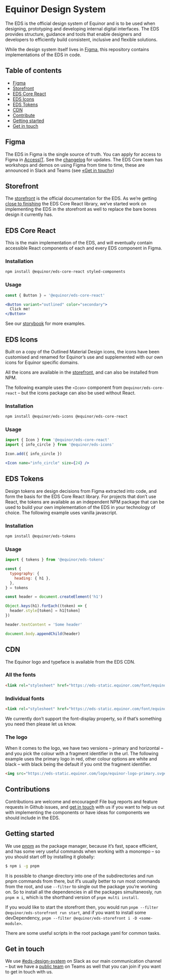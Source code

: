 # Equinor Design System

The EDS is the official design system of Equinor and is to be used when designing, prototyping and developing internal digital interfaces. The EDS provides structure, guidance and tools that enable designers and developers to efficiently build consistent, inclusive and flexible solutions.

While the design system itself lives in [Figma][], this repository contains implementations of the EDS in code.

## Table of contents

- [Figma](#figma)
- [Storefront](#storefront)
- [EDS Core React](#eds-core-react)
- [EDS Icons](#eds-icons)
- [EDS Tokens](#eds-tokens)
- [CDN](#cdn)
- [Contribute](#contribute)
- [Getting started](#getting-started)
- [Get in touch](#get-in-touch)

## Figma

The EDS in Figma is the single source of truth. You can apply for access to Figma in [AccessIT]. See the [changelog][figma-changelog] for updates. The EDS Core team has workshops and demos on using Figma from time to time, these are announced in Slack and Teams (see [«Get in touch»](#get-in-touch))

[accessit]: https://accessit.equinor.com/Search/Search?term=figma
[figma-changelog]: https://eds.equinor.com/updates/release-information/changelog/



## Storefront

The [storefront][] is the official documentation for the EDS. As we’re getting [close to finishing][status] the EDS Core React library, we’ve started work on implementing the EDS in the storefront as well to replace the bare bones design it currently has. 

[status]: https://eds.equinor.com/components/component-status
[storefront]: https://eds.equinor.com
[Figma]: https://www.figma.com/

## EDS Core React

This is the main implementation of the EDS, and will eventually contain accessible React components of each and every EDS component in Figma.

### Installation

```sh
npm install @equinor/eds-core-react styled-components
```

### Usage

```jsx
const { Button } = '@equinor/eds-core-react'

<Button variant="outlined" color="secondary">
  Click me!
</Button>
```

See our [storybook](https://eds-storybook-react.azurewebsites.net) for more examples.

## EDS Icons

Built on a copy of the Outlined Material Design icons, the icons have been customised and renamed for Equinor’s use and supplemented with our own icons for Equinor specific domains.

All the icons are available in the [storefront](https://eds.equinor.com/assets/system-icons/library/), and can also be installed from NPM.

The following example uses the `<Icon>` component from `@equinor/eds-core-react` – but the icons package can also be used without React.

### Installation

```sh
npm install @equinor/eds-icons @equinor/eds-core-react
```

### Usage

```jsx
import { Icon } from '@equinor/eds-core-react'
import { info_circle } from '@equinor/eds-icons'

Icon.add({ info_circle })

<Icon name="info_circle" size={24} />
```

## EDS Tokens

Design tokens are design decisions from Figma extracted into code, and form the basis for the EDS Core React library. For projects that don’t use React, the tokens are available as an independent NPM package that can be used to build your own implementation of the EDS in your technology of choice. The following example uses vanilla javascript.

### Installation

```sh
npm install @equinor/eds-tokens
```

### Usage 

```js
import { tokens } from '@equinor/eds-tokens'

const {
  typography: {
    heading: { h1 },
  },
} = tokens

const header = document.createElement('h1')

Object.keys(h1).forEach((token) => {
  header.style[token] = h1[token]
})

header.textContent = 'Some header'

document.body.appendChild(header)
```

## CDN

The Equinor logo and typeface is available from the EDS CDN. 

### All the fonts

```html
<link rel="stylesheet" href="https://eds-static.equinor.com/font/equinor-font.css" />
```

### Individual fonts

```html
<link rel="stylesheet" href="https://eds-static.equinor.com/font/equinor-regular.css" />
```

We currently don’t support the font-display property, so if that’s something you need then please let us know.

### The logo

When it comes to the logo, we have two versions – primary and horizontal – and you pick the colour with a fragment identifier in the url. The following example uses the primary logo in red, other colour options are white and black – with black being the default if you omit the fragment identifier.

```html
<img src="https://eds-static.equinor.com/logo/equinor-logo-primary.svg#red" alt="Equinor" />
```



## Contributions

Contributions are welcome and encouraged! File bug reports and feature requests in Github issues, and [get in touch](#get-in-touch) with us if you want to help us out with implementing the components or have ideas for components we should include in the EDS.

## Getting started

We use [pnpm][] as the package manager, because it’s fast, space efficient, and has some very useful commands when working with a monorepo – so you should start off by installing it globally:

```bash
$ npm i -g pnpm
```

It is possible to change directory into one of the subdirectories and run pnpm commands from there, but if’s usually better to run most commands from the root, and use `--filter` to single out the package you’re working on. So to install all the dependencies in all the packages simultaneosly, run `pnpm m i`, which is the shorthand version of `pnpm multi install`.

If you would like to start the storefront then, you would run `pnpm --filter @equinor/eds-storefront run start`, and if you want to install some devDependency, `pnpm --filter @equinor/eds-storefront i -D <some-module>`.

There are some useful scripts in the root package.yaml for common tasks.

[pnpm]: https://pnpm.js.org

## Get in touch

We use [#eds-design-system][slack] on Slack as our main communication channel – but we have a [public team][teams] on Teams as well that you can join if you want to get in touch with us.

[teams]: https://teams.microsoft.com/l/team/19%3a08081ac3d7134608b312d8480aa87efc%40thread.tacv2/conversations?groupId=204b36ea-ba52-4cee-aeac-895f675e91b0&tenantId=3aa4a235-b6e2-48d5-9195-7fcf05b459b0
[slack]: https://equinor.slack.com/archives/CJT20H1B9
